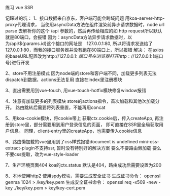 练习 vue SSR

记踩过的坑：
1、接口数据来自京东，客户端可能会跨域问题
  用koa-server-http-proxy代理请求，
  当使用asyncData方法在组件渲染前异步请求数据时，node url parse 去解析你的这个 /api 参数的，然后再传给相应的如 http request所以默认就是80端口，会报错
  因为：asyncData方法异步请求数据时，以为/api/${params.id}这个接口的网址是　127.0.0.1:80, 所以将请求发送给了127.0.0.1:80，而我的接口服务器并没有跑在80端口上，所以报错
  解决：
  在axios的baseURL配置改为http://127.0.0.1: ${端口号}
  在浏览器打开http://127.0.0.1:${端口号}进行开发


2、store不用注册模式
  因为node端的store和客户端不同，加载更多列表无法dispatch到数据，actions无法复用
  直接在index里注册模块

3、直出需要用到vue-touch, 用vue-touch-hotfix模块修复window报错

4、注意有加载更多的列表模块
  store的actions指令，首次加载和其他次加载分开。
  路由跳转后需要将列表重置，不能再用concat

5、用koa-cookie模块，将cookie带上
  获取ctx.cookie后，传入createApp, 再注册到store里，部分需要用到用户登录信息的页面，
  即可直接在SSR里全局获取用户信息。
  同理，client-entry里的createApp，也需要传入cookie信息

6、路由懒加载的vue里用到了css样式报错document is undefined
  mini-css-extract-plugin不支持ssr, 暂时没有特别好的解决方案
  要么不要路由懒加载
  要么不要css提取，改为vue-style-loader

7、生产环境页面404
  koa的ctx.status 默认是404，路由成功后需要设置为200

8、本地使用http2
  使用spdy模块，需要生成安全证书
  生成证书命令：
  openssl genrsa 1024 > /key/key.pem
  生成安全证书命令：
  openssl req -x509 -new -key ./key/key.pem > key/key-cert.pem



